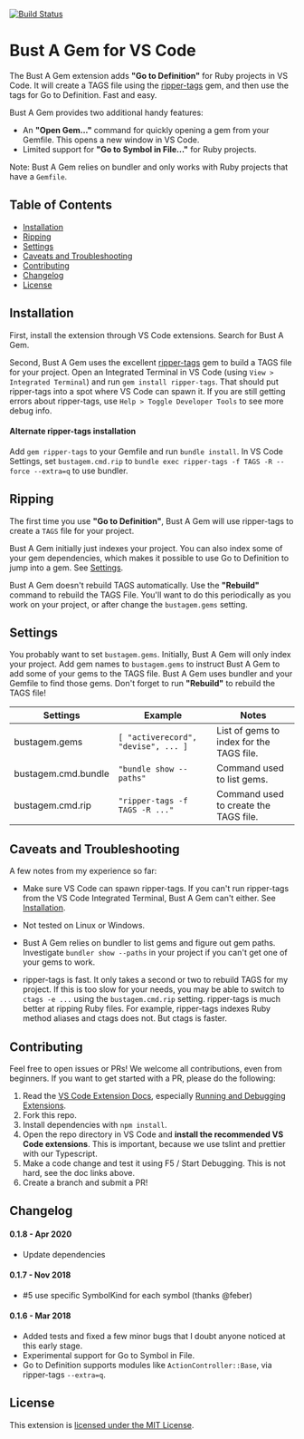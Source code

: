 [![Build Status](https://travis-ci.org/gurgeous/bust-a-gem.svg?branch=master)](https://travis-ci.org/gurgeous/bust-a-gem)

# Bust A Gem for VS Code

The Bust A Gem extension adds **"Go to Definition"** for Ruby projects in VS Code. It will create a TAGS file using the [ripper-tags](https://github.com/tmm1/ripper-tags) gem, and then use the tags for Go to Definition. Fast and easy.

Bust A Gem provides two additional handy features:

- An **"Open Gem..."** command for quickly opening a gem from your Gemfile. This opens a new window in VS Code.
- Limited support for **"Go to Symbol in File..."** for Ruby projects.

Note: Bust A Gem relies on bundler and only works with Ruby projects that have a `Gemfile`.

<!---
markdown-toc --no-firsth1 --maxdepth 1 readme.md
-->

## Table of Contents

- [Installation](#installation)
- [Ripping](#ripping)
- [Settings](#settings)
- [Caveats and Troubleshooting](#caveats-and-troubleshooting)
- [Contributing](#contributing)
- [Changelog](#changelog)
- [License](#license)

## Installation

First, install the extension through VS Code extensions. Search for Bust A Gem.

Second, Bust A Gem uses the excellent [ripper-tags](https://github.com/tmm1/ripper-tags) gem to build a TAGS file for your project. Open an Integrated Terminal in VS Code (using `View > Integrated Terminal`) and run `gem install ripper-tags`. That should put ripper-tags into a spot where VS Code can spawn it. If you are still getting errors about ripper-tags, use `Help > Toggle Developer Tools` to see more debug info.

#### Alternate ripper-tags installation

Add `gem ripper-tags` to your Gemfile and run `bundle install`. In VS Code Settings, set `bustagem.cmd.rip` to `bundle exec ripper-tags -f TAGS -R --force --extra=q` to use bundler.

## Ripping

The first time you use **"Go to Definition"**, Bust A Gem will use ripper-tags to create a `TAGS` file for your project.

Bust A Gem initially just indexes your project. You can also index some of your gem dependencies, which makes it possible to use Go to Definition to jump into a gem. See [Settings](#settings).

Bust A Gem doesn't rebuild TAGS automatically. Use the **"Rebuild"** command to rebuild the TAGS File. You'll want to do this periodically as you work on your project, or after change the `bustagem.gems` setting.

## Settings

You probably want to set `bustagem.gems`. Initially, Bust A Gem will only index your project. Add gem names to `bustagem.gems` to instruct Bust A Gem to add some of your gems to the TAGS file. Bust A Gem uses bundler and your Gemfile to find those gems. Don't forget to run **"Rebuild"** to rebuild the TAGS file!

| Settings            | Example                             | Notes                                    |
| ------------------- | ----------------------------------- | ---------------------------------------- |
| bustagem.gems       | `[ "activerecord", "devise", ... ]` | List of gems to index for the TAGS file. |
| bustagem.cmd.bundle | `"bundle show --paths"`             | Command used to list gems.               |
| bustagem.cmd.rip    | `"ripper-tags -f TAGS -R ..."`      | Command used to create the TAGS file.    |

## Caveats and Troubleshooting

A few notes from my experience so far:

- Make sure VS Code can spawn ripper-tags. If you can't run ripper-tags from the VS Code Integrated Terminal, Bust A Gem can't either. See [Installation](#installation).

- Not tested on Linux or Windows.

- Bust A Gem relies on bundler to list gems and figure out gem paths. Investigate `bundler show --paths` in your project if you can't get one of your gems to work.

- ripper-tags is fast. It only takes a second or two to rebuild TAGS for my project. If this is too slow for your needs, you may be able to switch to `ctags -e ...` using the `bustagem.cmd.rip` setting. ripper-tags is much better at ripping Ruby files. For example, ripper-tags indexes Ruby method aliases and ctags does not. But ctags is faster.

## Contributing

Feel free to open issues or PRs! We welcome all contributions, even from beginners. If you want to get started with a PR, please do the following:

1.  Read the [VS Code Extension Docs](https://code.visualstudio.com/docs/extensions/overview), especially [Running and Debugging Extensions](https://code.visualstudio.com/docs/extensions/debugging-extensions).
1.  Fork this repo.
1.  Install dependencies with `npm install`.
1.  Open the repo directory in VS Code and **install the recommended VS Code extensions**. This is important, because we use tslint and prettier with our Typescript.
1.  Make a code change and test it using F5 / Start Debugging. This is not hard, see the doc links above.
1.  Create a branch and submit a PR!

## Changelog

#### 0.1.8 - Apr 2020

- Update dependencies

#### 0.1.7 - Nov 2018

- #5 use specific SymbolKind for each symbol (thanks @feber)

#### 0.1.6 - Mar 2018

- Added tests and fixed a few minor bugs that I doubt anyone noticed at this early stage.
- Experimental support for Go to Symbol in File.
- Go to Definition supports modules like `ActionController::Base`, via ripper-tags `--extra=q`.

## License

This extension is [licensed under the MIT License](LICENSE.txt).
